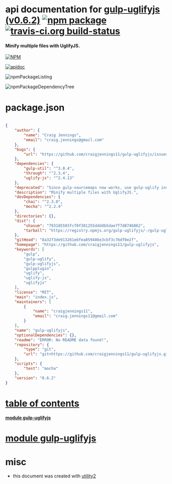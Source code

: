 # api documentation for  [gulp-uglifyjs (v0.6.2)](https://github.com/craigjennings11/gulp-uglifyjs)  [![npm package](https://img.shields.io/npm/v/npmdoc-gulp-uglifyjs.svg?style=flat-square)](https://www.npmjs.org/package/npmdoc-gulp-uglifyjs) [![travis-ci.org build-status](https://api.travis-ci.org/npmdoc/node-npmdoc-gulp-uglifyjs.svg)](https://travis-ci.org/npmdoc/node-npmdoc-gulp-uglifyjs)
#### Minify multiple files with UglifyJS.

[![NPM](https://nodei.co/npm/gulp-uglifyjs.png?downloads=true)](https://www.npmjs.com/package/gulp-uglifyjs)

[![apidoc](https://npmdoc.github.io/node-npmdoc-gulp-uglifyjs/build/screenCapture.buildNpmdoc.browser._2Fhome_2Ftravis_2Fbuild_2Fnpmdoc_2Fnode-npmdoc-gulp-uglifyjs_2Ftmp_2Fbuild_2Fapidoc.html.png)](https://npmdoc.github.io/node-npmdoc-gulp-uglifyjs/build/apidoc.html)

![npmPackageListing](https://npmdoc.github.io/node-npmdoc-gulp-uglifyjs/build/screenCapture.npmPackageListing.svg)

![npmPackageDependencyTree](https://npmdoc.github.io/node-npmdoc-gulp-uglifyjs/build/screenCapture.npmPackageDependencyTree.svg)



# package.json

```json

{
    "author": {
        "name": "Craig Jennings",
        "email": "craig.jennings@gmail.com"
    },
    "bugs": {
        "url": "https://github.com/craigjennings11/gulp-uglifyjs/issues"
    },
    "dependencies": {
        "gulp-util": "^3.0.4",
        "through": "^2.3.4",
        "uglify-js": "^2.4.13"
    },
    "deprecated": "Since gulp-sourcemaps now works, use gulp-uglify instead",
    "description": "Minify multiple files with UglifyJS.",
    "devDependencies": {
        "chai": "^2.3.0",
        "mocha": "^2.2.4"
    },
    "directories": {},
    "dist": {
        "shasum": "793185503fcf0f301255ddddb5dae7f7d8746862",
        "tarball": "https://registry.npmjs.org/gulp-uglifyjs/-/gulp-uglifyjs-0.6.2.tgz"
    },
    "gitHead": "8a32f3de913261ebfea859486e3cbf3c76df0e2f",
    "homepage": "https://github.com/craigjennings11/gulp-uglifyjs",
    "keywords": [
        "gulp",
        "gulp-uglify",
        "gulp-uglifyjs",
        "gulpplugin",
        "uglify",
        "uglify-js",
        "uglifyjs"
    ],
    "license": "MIT",
    "main": "index.js",
    "maintainers": [
        {
            "name": "craigjennings11",
            "email": "craig.jennings11@gmail.com"
        }
    ],
    "name": "gulp-uglifyjs",
    "optionalDependencies": {},
    "readme": "ERROR: No README data found!",
    "repository": {
        "type": "git",
        "url": "git+https://github.com/craigjennings11/gulp-uglifyjs.git"
    },
    "scripts": {
        "test": "mocha"
    },
    "version": "0.6.2"
}
```



# <a name="apidoc.tableOfContents"></a>[table of contents](#apidoc.tableOfContents)

#### [module gulp-uglifyjs](#apidoc.module.gulp-uglifyjs)



# <a name="apidoc.module.gulp-uglifyjs"></a>[module gulp-uglifyjs](#apidoc.module.gulp-uglifyjs)



# misc
- this document was created with [utility2](https://github.com/kaizhu256/node-utility2)
